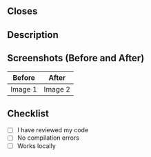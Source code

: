 ## Closes
<!-- Link the issue this PR closes (e.g., Closes #123) -->

## Description
<!-- Briefly describe your changes -->

## Screenshots (Before and After)
<!-- Add screenshots or GIFs to show visual changes -->

| Before | After |
| --- | --- |
| Image 1 | Image 2 |

## Checklist
- [ ] I have reviewed my code
- [ ] No compilation errors
- [ ] Works locally
